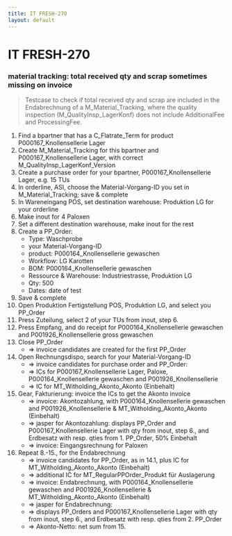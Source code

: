 ```yaml
---
title: IT FRESH-270
layout: default
---
```


# IT FRESH-270
### material tracking: total received qty and scrap sometimes missing on invoice
> Testcase to check if total received qty and scrap are included in the Endabrechnung
> of a M_Material_Tracking, where the quality inspection (M_QualityInsp_LagerKonf) does not include 
> AdditionalFee and ProcessingFee.

1. Find a bpartner that has a C_Flatrate_Term for product P000167_Knollensellerie Lager
1. Create M_Material_Tracking for this bpartner and P000167_Knollensellerie Lager, with correct M_QualityInsp_LagerKonf_Version
1. Create a purchase order for your bpartner, P000167_Knollensellerie Lager, e.g. 15 TUs
1. In orderline, ASI, choose the Material-Vorgang-ID you set in M_Material_Tracking; save & complete
1. In Wareneingang POS, set destination warehouse: Produktion LG for your orderline
1. Make inout for 4 Paloxen
1. Set a different destination warehouse, make inout for the rest
1. Create a PP_Order: 
	* Type: Waschprobe
	* your Material-Vorgang-ID
	* product: P000164_Knollensellerie gewaschen
	* Workflow: LG Karotten
	* BOM: P000164_Knollensellerie gewaschen
	* Ressource & Warehouse: Industriestrasse, Produktion LG
	* Qty: 500
	* Dates: date of test
1. Save & complete
1. Open Produktion Fertigstellung POS, Produktion LG, and select you PP_Order
1. Press Zuteilung, select 2 of your TUs from inout, step 6.
1. Press Empfang, and do receipt for P000164_Knollensellerie gewaschen and P001926_Knollensellerie gross gewaschen
1. Close PP_Order
	* => invoice candidates are created for the first PP_Order
1. Open Rechnungsdispo, search for your Material-Vorgang-ID
	* => invoice candidates for purchase order and PP_Order:
	* => ICs for P000167_Knollensellerie Lager, Paloxe, P000164_Knollensellerie gewaschen and P001926_Knollensellerie
	* => IC for MT_Witholding_Akonto_Akonto (Einbehalt)
1. Gear, Fakturierung: invoice the ICs to get the Akonto invoice 
	* => invoice: Akontozahlung, with P000164_Knollensellerie gewaschen and P001926_Knollensellerie & MT_Witholding_Akonto_Akonto (Einbehalt)
	* => jasper for Akontozahlung: displays PP_Order and P000167_Knollensellerie Lager with qty from inout, step 6., and Erdbesatz with resp. qties from 1. PP_Order, 50% Einbehalt
	* => invoice: Eingangsrechnung for Paloxen
1. Repeat 8.-15., for the Endabrechnung
	* => invoice candidates for PP_Order, as in 14.1, plus IC for MT_Witholding_Akonto_Akonto (Einbehalt)
	* => additional IC for MT_RegularPPOrder_Produkt für Auslagerung
	* => invoice: Endabrechnung, with P000164_Knollensellerie gewaschen and P001926_Knollensellerie & MT_Witholding_Akonto_Akonto (Einbehalt)
	* => jasper for Endabrechnung: 
	* => displays PP_Orders and P000167_Knollensellerie Lager with qty from inout, step 6., and Erdbesatz with resp. qties from 2. PP_Order
	* => Akonto-Netto: net sum from 15.

 

